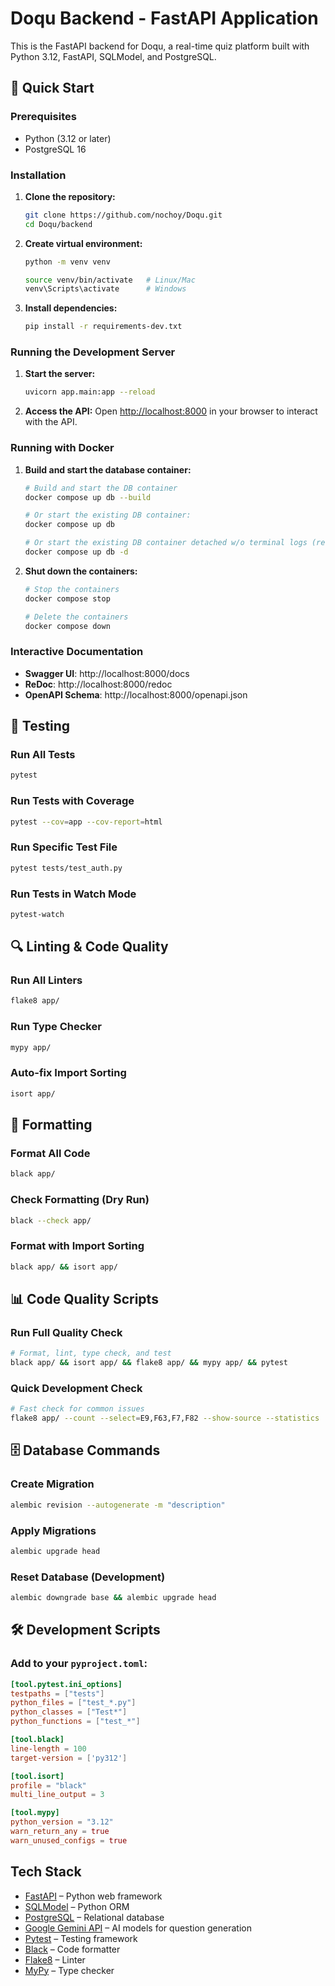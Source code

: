 # Doqu Backend - FastAPI Application

This is the FastAPI backend for Doqu, a real-time quiz platform built with Python 3.12, FastAPI, SQLModel, and PostgreSQL.

## 🚀 Quick Start

### Prerequisites

- Python (3.12 or later)
- PostgreSQL 16

### Installation

1. **Clone the repository:**
   ```bash
   git clone https://github.com/nochoy/Doqu.git
   cd Doqu/backend
   ```

2. **Create virtual environment:**
   ```bash
   python -m venv venv

   source venv/bin/activate   # Linux/Mac
   venv\Scripts\activate      # Windows
   ```

3. **Install dependencies:**
   ```bash
   pip install -r requirements-dev.txt
   ```

### Running the Development Server

1. **Start the server:**
   ```bash
   uvicorn app.main:app --reload
   ```

2. **Access the API:**
   Open [http://localhost:8000](http://localhost:8000) in your browser to interact with the API.

### Running with Docker

1. **Build and start the database container:**
   ```bash
   # Build and start the DB container
   docker compose up db --build

   # Or start the existing DB container:
   docker compose up db

   # Or start the existing DB container detached w/o terminal logs (recommended):
   docker compose up db -d
   ```

2. **Shut down the containers:**
   ```bash
   # Stop the containers
   docker compose stop

   # Delete the containers
   docker compose down
   ```

### Interactive Documentation

- **Swagger UI**: http://localhost:8000/docs
- **ReDoc**: http://localhost:8000/redoc
- **OpenAPI Schema**: http://localhost:8000/openapi.json

## 🧪 Testing

### Run All Tests
```bash
pytest
```

### Run Tests with Coverage
```bash
pytest --cov=app --cov-report=html
```

### Run Specific Test File
```bash
pytest tests/test_auth.py
```

### Run Tests in Watch Mode
```bash
pytest-watch
```

## 🔍 Linting & Code Quality

### Run All Linters
```bash
flake8 app/
```

### Run Type Checker
```bash
mypy app/
```

### Auto-fix Import Sorting
```bash
isort app/
```

## 🎨 Formatting

### Format All Code
```bash
black app/
```

### Check Formatting (Dry Run)
```bash
black --check app/
```

### Format with Import Sorting
```bash
black app/ && isort app/
```

## 📊 Code Quality Scripts

### Run Full Quality Check
```bash
# Format, lint, type check, and test
black app/ && isort app/ && flake8 app/ && mypy app/ && pytest
```

### Quick Development Check
```bash
# Fast check for common issues
flake8 app/ --count --select=E9,F63,F7,F82 --show-source --statistics
```

## 🗄️ Database Commands

### Create Migration
```bash
alembic revision --autogenerate -m "description"
```

### Apply Migrations
```bash
alembic upgrade head
```

### Reset Database (Development)
```bash
alembic downgrade base && alembic upgrade head
```

## 🛠️ Development Scripts

### Add to your `pyproject.toml`:
```toml
[tool.pytest.ini_options]
testpaths = ["tests"]
python_files = ["test_*.py"]
python_classes = ["Test*"]
python_functions = ["test_*"]

[tool.black]
line-length = 100
target-version = ['py312']

[tool.isort]
profile = "black"
multi_line_output = 3

[tool.mypy]
python_version = "3.12"
warn_return_any = true
warn_unused_configs = true
```

## Tech Stack

- [FastAPI](https://fastapi.tiangolo.com/) – Python web framework
- [SQLModel](https://sqlmodel.tiangolo.com/) – Python ORM
- [PostgreSQL](https://www.postgresql.org/) – Relational database
- [Google Gemini API](https://ai.google.dev/) – AI models for question generation
- [Pytest](https://pytest.org/) – Testing framework
- [Black](https://black.readthedocs.io/) – Code formatter
- [Flake8](https://flake8.pycqa.org/) – Linter
- [MyPy](https://mypy.readthedocs.io/) – Type checker
